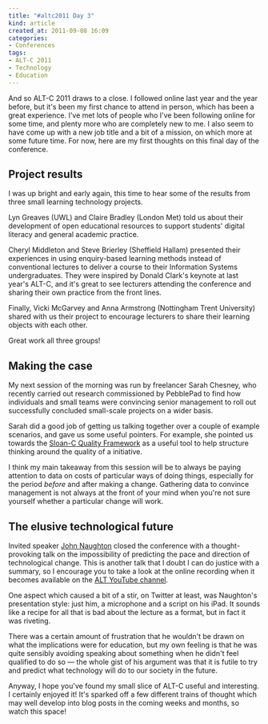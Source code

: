 ```yaml
---
title: "#altc2011 Day 3"
kind: article
created_at: 2011-09-08 16:09
categories:
- Conferences
tags:
- ALT-C 2011
- Technology
- Education
---
```


And so ALT-C 2011 draws to a close. I followed online last year and the year before, but it's been my first chance to attend in person, which has been a great experience. I've met lots of people who I've been following online for some time, and plenty more who are completely new to me. I also seem to have come up with a new job title and a bit of a mission, on which more at some future time. For now, here are my first thoughts on this final day of the conference. 

## Project results

I was up bright and early again, this time to hear some of the results from three small learning technology projects.

Lyn Greaves (UWL) and Claire Bradley (London Met) told us about their development of open educational resources to support students' digital literacy and general academic practice.

Cheryl Middleton and Steve Brierley (Sheffield Hallam) presented their experiences in using enquiry-based learning methods instead of conventional lectures to deliver a course to their Information Systems undergraduates. They were inspired by Donald Clark's keynote at last year's ALT-C, and it's great to see lecturers attending the conference and sharing their own practice from the front lines.

Finally, Vicki McGarvey and Anna Armstrong (Nottingham Trent University) shared with us their project to encourage lecturers to share their learning objects with each other.

Great work all three groups!

## Making the case

My next session of the morning was run by freelancer Sarah Chesney, who recently carried out research commissioned by PebblePad to find how individuals and small teams were convincing senior management to roll out successfully concluded small-scale projects on a wider basis.

Sarah did a good job of getting us talking together over a couple of example scenarios, and gave us some useful pointers. For example, she pointed us towards the [Sloan-C Quality Framework](http://sloanconsortium.org/5pillars) as a useful tool to help structure thinking around the quality of a initiative.

I think my main takeaway from this session will be to always be paying attention to data on costs of particular ways of doing things, especially for the period *before* and after making a change. Gathering data to convince management is not always at the front of your mind when you're not sure yourself whether a particular change will work.

## The elusive technological future

Invited speaker [John Naughton](http://memex.naughtons.org/) closed the conference with a thought-provoking talk on the impossibility of predicting the pace and direction of technological change.  This is another talk that I doubt I can do justice with a summary, so I encourage you to take a look at the online recording when it becomes available on the [ALT YouTube channel](http://www.youtube.com/clipsfromalt).

One aspect which caused a bit of a stir, on Twitter at least, was Naughton's presentation style: just him, a microphone and a script on his iPad. It sounds like a recipe for all that is bad about the lecture as a format, but in fact it was riveting.

There was a certain amount of frustration that he wouldn't be drawn on what the implications were for education, but my own feeling is that he was quite sensibly avoiding speaking about something when he didn't feel qualified to do so — the whole gist of his argument was that it is futile to try and predict what technology will do to our society in the future.

Anyway, I hope you've found my small slice of ALT-C useful and interesting. I certainly enjoyed it! It's sparked off a few different trains of thought which may well develop into blog posts in the coming weeks and months, so watch this space!